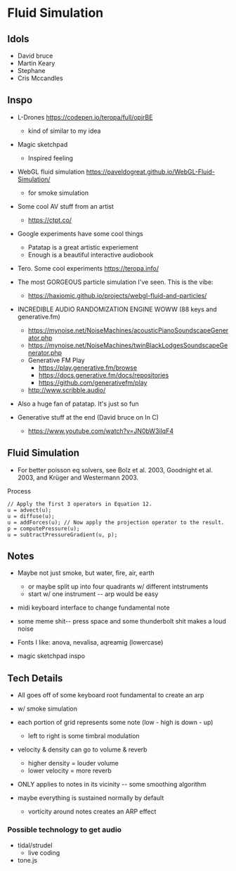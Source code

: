 # Fluid Simulation

## Idols

- David bruce
- Martin Keary
- Stephane
- Cris Mccandles

## Inspo

- L-Drones https://codepen.io/teropa/full/opjrBE
  - kind of similar to my idea
- Magic sketchpad
  - Inspired feeling
- WebGL fluid simulation https://paveldogreat.github.io/WebGL-Fluid-Simulation/
  - for smoke simulation
- Some cool AV stuff from an artist
  - https://ctpt.co/
- Google experiments have some cool things
  - Patatap is a great artistic experiement
  - Enough is a beautiful interactive audiobook
- Tero. Some cool experiments https://teropa.info/
- The most GORGEOUS particle simulation I've seen. This is the vibe:
  - https://haxiomic.github.io/projects/webgl-fluid-and-particles/
- INCREDIBLE AUDIO RANDOMIZATION ENGINE WOWW (88 keys and generative.fm)
  - https://mynoise.net/NoiseMachines/acousticPianoSoundscapeGenerator.php
  - https://mynoise.net/NoiseMachines/twinBlackLodgesSoundscapeGenerator.php
  - Generative FM Play
    - https://play.generative.fm/browse
    - https://docs.generative.fm/docs/repositories
    - https://github.com/generativefm/play
  - http://www.scribble.audio/
- Also a huge fan of patatap. It's just so fun

- Generative stuff at the end (David bruce on In C)
  - https://www.youtube.com/watch?v=JN0bW3ilqF4

## Fluid Simulation

- For better poisson eq solvers, see Bolz et al. 2003, Goodnight et al. 2003, and Krüger and Westermann 2003.

Process

```
// Apply the first 3 operators in Equation 12.
u = advect(u);
u = diffuse(u);
u = addForces(u); // Now apply the projection operator to the result.
p = computePressure(u);
u = subtractPressureGradient(u, p);
```

## Notes

- Maybe not just smoke, but water, fire, air, earth

  - or maybe split up into four quadrants w/ different intstruments
  - start w/ one instrument -- arp would be easy

- midi keyboard interface to change fundamental note

- some meme shit-- press space and some thunderbolt shit makes a loud noise

- Fonts I like: anova, nevalisa, aqreamig (lowercase)

- magic sketchpad inspo

## Tech Details

- All goes off of some keyboard root fundamental to create an arp

- w/ smoke simulation
- each portion of grid represents some note (low - high is down - up)
  - left to right is some timbral modulation
- velocity & density can go to volume & reverb
  - higher density = louder volume
  - lower velocity = more reverb
- ONLY applies to notes in its vicinity -- some smoothing algorithm
- maybe everything is sustained normally by default
  - vorticity around notes creates an ARP effect

### Possible technology to get audio

- tidal/strudel
  - live coding
- tone.js
